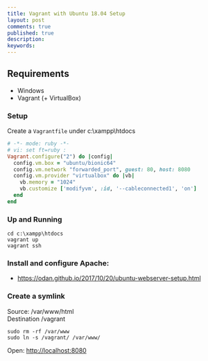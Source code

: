```yaml
---
title: Vagrant with Ubuntu 18.04 Setup
layout: post
comments: true
published: true
description: 
keywords: 
---
```


## Requirements

* Windows
* Vagrant (+ VirtualBox)

### Setup

Create a `Vagrantfile` under c:\xampp\htdocs

```ruby
# -*- mode: ruby -*-
# vi: set ft=ruby :
Vagrant.configure("2") do |config|
  config.vm.box = "ubuntu/bionic64"
  config.vm.network "forwarded_port", guest: 80, host: 8080
  config.vm.provider "virtualbox" do |vb|
    vb.memory = "1024"
    vb.customize ['modifyvm', :id, '--cableconnected1', 'on']
  end
end
```

### Up and Running

```
cd c:\xampp\htdocs
vagrant up
vagrant ssh
```

### Install and configure Apache:

* <https://odan.github.io/2017/10/20/ubuntu-webserver-setup.html>


### Create a symlink

Source: /var/www/html<br>
Destination /vagrant

```
sudo rm -rf /var/www
sudo ln -s /vagrant/ /var/www/
```

Open: <http://localhost:8080>